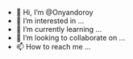 - 👋 Hi, I’m @Onyandoroy
- 👀 I’m interested in ...
- 🌱 I’m currently learning ...
- 💞️ I’m looking to collaborate on ...
- 📫 How to reach me ...

<!---
Onyandoroy/Onyandoroy is a ✨ special ✨ repository because its `README.md` (this file) appears on your GitHub profile.
You can click the Preview link to take a look at your changes.
--->
